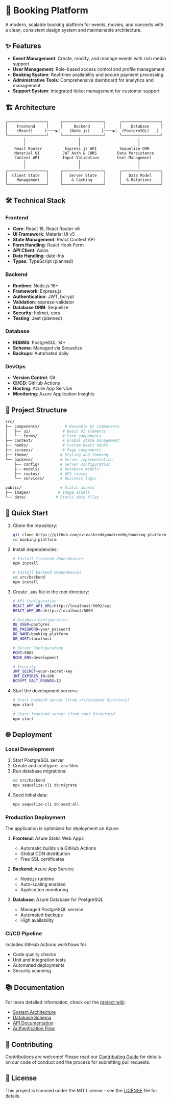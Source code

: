 # 🎫 Booking Platform

A modern, scalable booking platform for events, movies, and concerts with a clean, consistent design system and maintainable architecture.

## ✨ Features

- **Event Management**: Create, modify, and manage events with rich media support
- **User Management**: Role-based access control and profile management
- **Booking System**: Real-time availability and secure payment processing
- **Administrative Tools**: Comprehensive dashboard for analytics and management
- **Support System**: Integrated ticket management for customer support

## 🏗️ Architecture

```
┌─────────────────┐     ┌──────────────────┐      ┌─────────────────┐
│    Frontend     │     │     Backend      │      │    Database     │
│    (React)     │────▶│    (Node.js)     │────▶│  (PostgreSQL)   │
└─────────────────┘     └──────────────────┘      └─────────────────┘
        │                       │                         │
        │                       │                         │
    React Router          Express.js API          Sequelize ORM
    Material UI          JWT Auth & CORS         Data Persistence
    Context API          Input Validation        User Management
        │                       │                         │
        │                       │                         │
┌─────────────────┐     ┌──────────────────┐      ┌─────────────────┐
│  Client State   │     │   Server State   │      │   Data Model    │
│    Management   │     │    & Caching     │      │  & Relations    │
└─────────────────┘     └──────────────────┘      └─────────────────┘
```

## 🛠️ Technical Stack

### Frontend
- **Core**: React 18, React Router v6
- **UI Framework**: Material UI v5
- **State Management**: React Context API
- **Form Handling**: React Hook Form
- **API Client**: Axios
- **Date Handling**: date-fns
- **Types**: TypeScript (planned)

### Backend
- **Runtime**: Node.js 16+
- **Framework**: Express.js
- **Authentication**: JWT, bcrypt
- **Validation**: express-validator
- **Database ORM**: Sequelize
- **Security**: helmet, cors
- **Testing**: Jest (planned)

### Database
- **RDBMS**: PostgreSQL 14+
- **Schema**: Managed via Sequelize
- **Backups**: Automated daily

### DevOps
- **Version Control**: Git
- **CI/CD**: GitHub Actions
- **Hosting**: Azure App Service
- **Monitoring**: Azure Application Insights

## 📁 Project Structure
```bash
src/
├── components/           # Reusable UI components
│   ├── ui/              # Basic UI elements
│   └── forms/           # Form components
├── context/             # Global state management
├── hooks/               # Custom React hooks
├── screens/             # Page components
├── theme/              # Styling and theming
└── backend/            # Server implementation
    ├── config/         # Server configuration
    ├── models/         # Database models
    ├── routes/         # API routes
    └── services/       # Business logic

public/                 # Static assets
├── images/            # Image assets
└── data/             # Static data files
```

## 🚀 Quick Start

1. Clone the repository:
   ```bash
   git clone https://github.com/avinashreddymudireddy/booking-platform.git
   cd booking-platform
   ```

2. Install dependencies:
   ```bash
   # Install frontend dependencies
   npm install

   # Install backend dependencies
   cd src/backend
   npm install
   ```

3. Create `.env` file in the root directory:
   ```bash
   # API Configuration
   REACT_APP_API_URL=http://localhost:5002/api
   REACT_APP_URL=http://localhost:5003

   # Database Configuration
   DB_USER=postgres
   DB_PASSWORD=your_password
   DB_NAME=booking_platform
   DB_HOST=localhost

   # Server Configuration
   PORT=5002
   NODE_ENV=development

   # Security
   JWT_SECRET=your-secret-key
   JWT_EXPIRES_IN=24h
   BCRYPT_SALT_ROUNDS=12
   ```

4. Start the development servers:
   ```bash
   # Start backend server (from src/backend directory)
   npm start

   # Start frontend server (from root directory)
   npm start
   ```

## 🌐 Deployment

### Local Development
1. Start PostgreSQL server
2. Create and configure `.env` files
3. Run database migrations:
   ```bash
   cd src/backend
   npx sequelize-cli db:migrate
   ```
4. Seed initial data:
   ```bash
   npx sequelize-cli db:seed:all
   ```

### Production Deployment
The application is optimized for deployment on Azure:

1. **Frontend**: Azure Static Web Apps
   - Automatic builds via GitHub Actions
   - Global CDN distribution
   - Free SSL certificates

2. **Backend**: Azure App Service
   - Node.js runtime
   - Auto-scaling enabled
   - Application monitoring

3. **Database**: Azure Database for PostgreSQL
   - Managed PostgreSQL service
   - Automated backups
   - High availability

### CI/CD Pipeline
Includes GitHub Actions workflows for:
- Code quality checks
- Unit and integration tests
- Automated deployments
- Security scanning

## 📚 Documentation
For more detailed information, check out the [project wiki](./docs/Home.md):
- [System Architecture](./docs/architecture.md)
- [Database Schema](./docs/database-schema.md)
- [API Documentation](./docs/api-docs.md)
- [Authentication Flow](./docs/auth-flow.md)

## 🤝 Contributing
Contributions are welcome! Please read our [Contributing Guide](./CONTRIBUTING.md) for details on our code of conduct and the process for submitting pull requests.

## 📄 License
This project is licensed under the MIT License - see the [LICENSE](./LICENSE) file for details.
